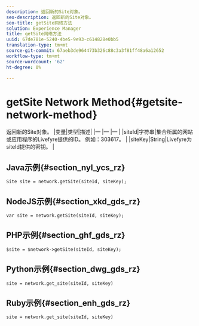 ```yaml
---
description: 返回新的Site对象。
seo-description: 返回新的Site对象。
seo-title: getSite网络方法
solution: Experience Manager
title: getSite网络方法
uuid: 67de781e-5240-4be5-9e93-c614828e0bb5
translation-type: tm+mt
source-git-commit: 67aeb3de964473b326c88c3a3f81ff48a6a12652
workflow-type: tm+mt
source-wordcount: '62'
ht-degree: 0%

---
```



# getSite Network Method{#getsite-network-method}

返回新的Site对象。
|变量|类型|描述|
|— |— |— |
|siteId|字符串|集合所属的网站或应用程序的Livefyre提供的ID。 例如：303617。  |
|siteKey|String|Livefyre为siteId提供的密钥。  |

## Java示例{#section_nyl_ycs_rz}

```
Site site = network.getSite(siteId, siteKey); 
```

## NodeJS示例{#section_xkd_gds_rz}

```
var site = network.getSite(siteId, siteKey); 
```

## PHP示例{#section_ghf_gds_rz}

```
$site = $network->getSite(siteId, siteKey);
```

## Python示例{#section_dwg_gds_rz}

```
site = network.get_site(siteId, siteKey) 
```

## Ruby示例{#section_enh_gds_rz}

```
site = network.get_site(siteId, siteKey) 
```

